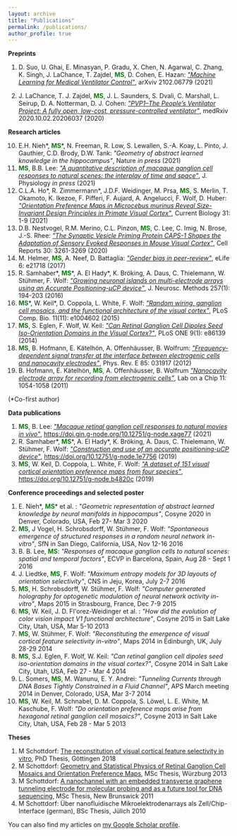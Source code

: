 ```yaml
---
layout: archive
title: "Publications"
permalink: /publications/
author_profile: true
---
```


**Preprints**

1. D. Suo, U. Ghai, E. Minasyan, P. Gradu, X. Chen, N. Agarwal, C. Zhang, K. Singh, J. LaChance, T. Zajdel, <span style="color:green">**MS**</span>, D. Cohen, E. Hazan: [*"Machine Learning for Medical Ventilator Control"*](https://arxiv.org/abs/2102.06779), arXviv 2102.06779 (2021)

1. J. LaChance, T. J. Zajdel, <span style="color:green">**MS**</span>, J. L. Saunders, S. Dvali, C. Marshall, L. Seirup, D. A. Notterman, D. J. Cohen: [*"PVP1–The People’s Ventilator Project: A fully open, low-cost, pressure-controlled ventilator"*](https://www.medrxiv.org/content/10.1101/2020.10.02.20206037v1), medRxiv 2020.10.02.20206037 (2020)

**Research articles**

10. E.H. Nieh\*, <span style="color:green">**MS**</span>\*, N. Freeman, R. Low, S. Lewallen, S.-A. Koay, L. Pinto, J. Gauthier, C.D. Brody, D.W. Tank: *"Geometry of abstract learned knowledge in the hippocampus"*, Nature *in press* (2021)
9. <span style="color:green">**MS**</span>, B.B. Lee: [*"A quantitative description of macaque ganglion cell responses to natural scenes: the interplay of time and space"*](https://physoc.onlinelibrary.wiley.com/doi/abs/10.1113/JP281200), J. Physiology *in press* (2021)
8. C.L.A. Ho\*, R. Zimmermann\*, J.D.F. Weidinger, M. Prsa, <span style="color:green">**MS**</span>, S. Merlin, T. Okamoto, K. Ikezoe, F. Pifferi, F. Aujard, A. Angelucci, F. Wolf, D. Huber: [*"Orientation Preference Maps in Microcebus murinus Reveal Size-Invariant Design Principles in Primate Visual Cortex"*](https://www.sciencedirect.com/science/article/pii/S0960982220317383), Current Biology 31: 1-9 (2021)
7. D.B. Nestvogel, R.M. Merino, C.L. Pinzon, <span style="color:green">**MS**</span>, C. Lee, C. Imig, N. Brose, J.-S. Rhee: [*"The Synaptic Vesicle Priming Protein CAPS-1 Shapes the Adaptation of Sensory Evoked Responses in Mouse Visual Cortex"*](https://www.sciencedirect.com/science/article/pii/S2211124720302060), Cell Reports 30: 3261-3269 (2020)
6. M. Helmer, <span style="color:green">**MS**</span>, A. Neef, D. Battaglia: [*"Gender bias in peer-review"*](https://elifesciences.org/articles/21718), eLife 6: e21718 (2017)
5. R. Samhaber\*, <span style="color:green">**MS**</span>\*, A. El Hady\*, K. Bröking, A. Daus, C. Thielemann, W. Stühmer, F. Wolf: [*"Growing neuronal islands on multi-electrode arrays using an Accurate Positioning-µCP device"*](https://www.sciencedirect.com/science/article/abs/pii/S0165027015003556), J. Neurosc. Methods 257(1): 194-203 (2016)
4. <span style="color:green">**MS**</span>\*, W. Keil\*, D. Coppola, L. White, F. Wolf: [*"Random wiring, ganglion cell mosaics, and the functional architecture of the visual cortex"*](https://journals.plos.org/ploscompbiol/article?id=10.1371/journal.pcbi.1004602), PLoS Comp. Bio. 11(11): e1004602 (2015)
3. <span style="color:green">**MS**</span>, S. Eglen, F. Wolf, W. Keil: [*"Can Retinal Ganglion Cell Dipoles Seed Iso-Orientation Domains in the Visual Cortex?"*](https://journals.plos.org/plosone/article?id=10.1371/journal.pone.0086139), PLoS ONE 9(1): e86139 (2014)
2. <span style="color:green">**MS**</span>, B. Hofmann, E. Kätelhön, A. Offenhäusser, B. Wolfrum: [*"Frequency-dependent signal transfer at the interface between electrogenic cells and nanocavity electrodes"*](https://journals.aps.org/pre/abstract/10.1103/PhysRevE.85.031917), Phys. Rev. E 85: 031917 (2012)
1. B. Hofmann, E. Kätelhön, <span style="color:green">**MS**</span>, A. Offenhäusser, B. Wolfrum [*"Nanocavity electrode array for recording from electrogenic cells"*](https://pubs.rsc.org/en/content/articlelanding/2011/lc/c0lc00582g/unauth#!divAbstract), Lab on a Chip 11: 1054-1058 (2011)

(*Co-first author)

**Data publications**
1. <span style="color:green">**MS**</span>, B. Lee: [*"Macaque retinal ganglion cell responses to natural movies in vivo"*](https://doi.gin.g-node.org/10.12751/g-node.xage77/), https://doi.gin.g-node.org/10.12751/g-node.xage77 (2021)
1. R. Samhaber\*, <span style="color:green">**MS**</span>\*, A. El Hady\*, K. Bröking, A. Daus, C. Thielemann, W. Stühmer, F. Wolf: [*"Construction and use of an accurate positioning-µCP device"*](https://gin.g-node.org/Manuel/Samhaber_Schottdorf_et_al_2016), https://doi.org/10.12751/g-node.1e7756 (2019)
1. <span style="color:green">**MS**</span>, W. Keil, D. Coppola, L. White, F. Wolf: [*"A dataset of 151 visual cortical orientation preference maps from four species"*](https://gin.g-node.org/Manuel/Schottdorf_Keil_et_al_2015), https://doi.org/10.12751/g-node.b4820c (2019)

**Conference proceedings and selected poster**

1. E. Nieh\*, <span style="color:green">**MS**</span>\* et al. : *"Geometric representation of abstract learned knowledge by neural manifolds in hippocampus"*, Cosyne 2020 in Denver, Colorado, USA, Feb 27- Mar 3 2020 
2. <span style="color:green">**MS**</span>, J Vogel, H. Schrobsdorff, W. Stühmer, F. Wolf: *"Spontaneous emergence of structured responses in a random neural network in-vitro"*, SfN in San Diego, California, USA, Nov 12-16 2016
3. B. B. Lee, <span style="color:green">**MS**</span>: *"Responses of macaque ganglion cells to natural scenes: spatial and temporal factors"*, ECVP in Barcelona, Spain, Aug 28 - Sept 1 2016
4. J. Liedtke, <span style="color:green">**MS**</span>, F. Wolf: *"Maximum entropy models for 3D layouts of orientation selectivity"*, CNS in Jeju, Korea, July 2-7 2016
5. <span style="color:green">**MS**</span>, H. Schrobsdorff, W. Stühmer, F. Wolf: *"Computer generated holography for optogenetic modulation of neural network activity in-vitro"*, Maps 2015 in Strasbourg, France, Dec 7-9 2015
6. <span style="color:green">**MS**</span>, W. Keil, J. D. Fl\'orez-Weidinger et al. : *"How did the evolution of color vision impact V1 functional architecture"*, Cosyne 2015 in Salt Lake City, Utah, USA, Mar 5-10 2013
7. <span style="color:green">**MS**</span>, W. Stühmer, F. Wolf: *"Reconstituting the emergence of visual cortical feature selectivity in-vitro"*, Maps 2014 in Edinburgh, UK, July 28-29 2014
8. <span style="color:green">**MS**</span>, S.J. Eglen, F. Wolf, W. Keil: *"Can retinal ganglion cell dipoles seed iso-orientation domains in the visual cortex?"*, Cosyne 2014 in Salt Lake City, Utah, USA, Feb 27 - Mar 4 2014
9. L. Somers, <span style="color:green">**MS**</span>, M. Wanunu, E. Y. Andrei: *"Tunneling Currents through DNA Bases Tightly Constrained in a Fluid Channel"*, APS March meeting 2014 in Denver, Colorado, USA,  Mar 3-7 2014
10. <span style="color:green">**MS**</span>, W. Keil, M. Schnabel, D. M. Coppola, S. Löwel, L. E. White, M. Kaschube, F. Wolf: *"Do orientation preference maps arise from hexagonal retinal ganglion cell mosaics?"*, Cosyne 2013 in Salt Lake City, Utah, USA, Feb 28 - Mar 5 2013

**Theses**

1. M Schottdorf: [The reconstitution of visual cortical feature selectivity in vitro](https://ediss.uni-goettingen.de/handle/11858/00-1735-0000-002E-E348-B?locale-attribute=en), PhD Thesis, Göttingen 2018
2. M Schottdorf: [Geometry and Statistical Physics of Retinal Ganglion Cell Mosaics and Orientation Preference Maps](../files/msc_gottingen.pdf), MSc Thesis, Würzburg 2013
3. M Schottdorf: [A nanochannel with an embedded transverse graphene tunneling electrode for molecular probing and as a future tool for DNA sequencing](https://rucore.libraries.rutgers.edu/rutgers-lib/36216/), MSc Thesis, New Brunswick 2011
4. M Schottdorf: Über nanofluidische Mikroelektrodenarrays als Zell/Chip-Interface (german), BSc Thesis, Jülich 2010

You can also find my articles on [my Google Scholar profile](https://scholar.google.de/citations?user=m2d7JVwAAAAJ).

